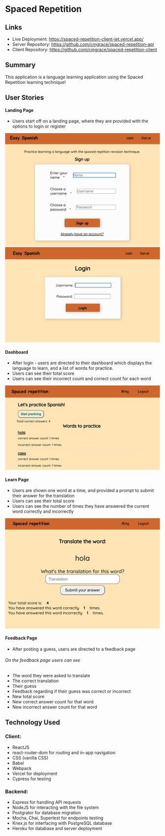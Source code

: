 # Spaced Repetition

## Links

- Live Deployment: https://spaced-repetition-client-jet.vercel.app/
- Server Repository: https://github.com/cmgrace/spaced-repetition-api
- Client Repository: https://github.com/cmgrace/spaced-repetition-client

## Summary

This application is a language learning application using the Spaced Repetition learning technique!

## User Stories

#### Landing Page

- Users start off on a landing page, where they are provided with the options to login or register

<img src="images/signup.png" alt="registration page" width="600px">
<img src="images/login.png" alt="login page" width="600px">

#### Dashboard

- After login - users are directed to their dashboard which displays the language to learn, and a list of words for practice.
- Users can see their total score
- Users can see their incorrect count and correct count for each word

<img src="images/dashboard.png" alt="Dashboard" width="600px" />

#### Learn Page

- Users are shown one word at a time, and provided a prompt to submit their answer for the translation
- Users can see their total score
- Users can see the number of times they have answered the current word correctly and incorrectly

<img src="images/learn.png" alt="Learning Route" width="600px" />

#### Feedback Page

- After posting a guess, users are directed to a feedback page

###### On the feedback page users can see

- The word they were asked to translate
- The correct translation
- Their guess
- Feedback regarding if their guess was correct or incorrect
- New total score
- New correct answer count for that word
- New incorrect answer count for that word

## Technology Used

### Client:

- ReactJS
- react-router-dom for routing and in-app navigation
- CSS (vanilla CSS)
- Babel
- Webpack
- Vercel for deployment
- Cypress for testing

### Backend:

- Express for handling API requests
- NodeJS for interacting with the file system
- Postgrator for database migration
- Mocha, Chai, Supertest for endpoints testing
- Knex.js for interfacing with PostgreSQL database
- Heroku for database and server deployment
